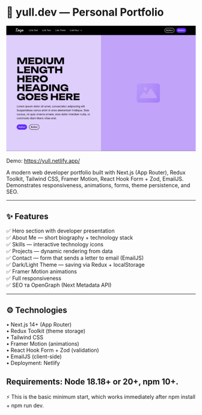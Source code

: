 # 💼 yull.dev — Personal Portfolio

![Project preview](./public/screenshot.png)

Demo: https://yull.netlify.app/

A modern web developer portfolio built with Next.js (App Router), Redux Toolkit, Tailwind CSS, Framer Motion, React Hook Form + Zod, EmailJS. Demonstrates responsiveness, animations, forms, theme persistence, and SEO.

---

## ✨ Features

✅ Hero section with developer presentation  
✅ About Me — short biography + technology stack  
✅ Skills — interactive technology icons  
✅ Projects — dynamic rendering from data  
✅ Contact — form that sends a letter to email (EmailJS)  
✅ Dark/Light Theme — saving via Redux + localStorage  
✅ Framer Motion animations  
✅ Full responsiveness  
✅ SEO та OpenGraph (Next Metadata API)

---

## ⚙️ Technologies

• Next.js 14+ (App Router)  
• Redux Toolkit (theme storage)  
• Tailwind CSS  
• Framer Motion (animations)  
• React Hook Form + Zod (validation)  
• EmailJS (client-side)  
• Deployment: Netlify

Requirements: Node 18.18+ or 20+, npm 10+.
---

⚡️ This is the basic minimum start, which works immediately after npm install + npm run dev.